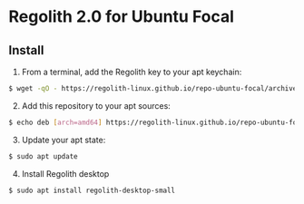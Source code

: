 # Regolith 2.0 for Ubuntu Focal

## Install

1. From a terminal, add the Regolith key to your apt keychain:

```bash
$ wget -qO - https://regolith-linux.github.io/repo-ubuntu-focal/archive.key | sudo apt-key add -
```

2. Add this repository to your apt sources:

```bash
$ echo deb [arch=amd64] https://regolith-linux.github.io/repo-ubuntu-focal focal main | sudo tee /etc/apt/sources.list.d/regolith.list
```

3. Update your apt state:

```bash
$ sudo apt update
```

4. Install Regolith desktop

```bash
$ sudo apt install regolith-desktop-small
```

